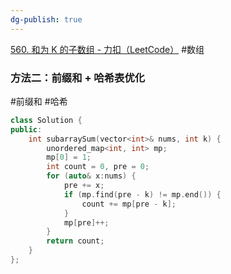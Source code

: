 ```yaml
---
dg-publish: true
---
```

[560. 和为 K 的子数组 - 力扣（LeetCode）](https://leetcode.cn/problems/subarray-sum-equals-k/solutions/238572/he-wei-kde-zi-shu-zu-by-leetcode-solution/)
#数组 
### 方法二：前缀和 + 哈希表优化
#前缀和 #哈希 
```cpp
class Solution {
public:
    int subarraySum(vector<int>& nums, int k) {
        unordered_map<int, int> mp;
        mp[0] = 1;
        int count = 0, pre = 0;
        for (auto& x:nums) {
            pre += x;
            if (mp.find(pre - k) != mp.end()) {
                count += mp[pre - k];
            }
            mp[pre]++;
        }
        return count;
    }
};
```
